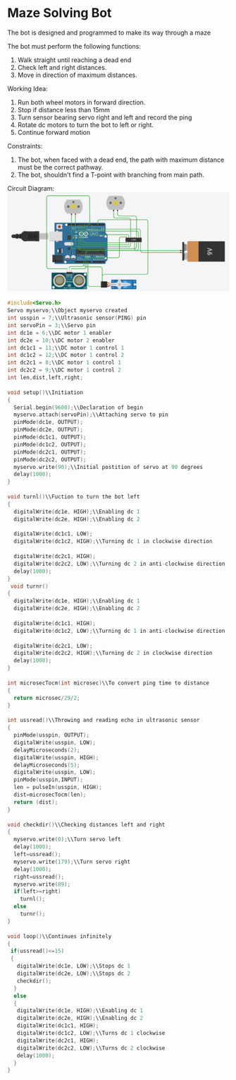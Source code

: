 # Maze Solving Bot
The bot is designed and programmed to make its way through a maze

The bot must perform the following functions:
1) Walk straight until reaching a dead end
2) Check left and right distances.
3) Move in direction of maximum distances.

Working Idea:
1) Run both wheel motors in forward direction.
2) Stop if distance less than 15mm
3) Turn sensor bearing servo right and left and record the ping
4) Rotate dc motors to turn the bot to left or right.
5) Continue forward motion

Constraints:
1) The bot, when faced with a dead end, the path with maximum distance must be the correct pathway.
2) The bot, shouldn't find a T-point with branching from main path.

Circuit Diagram:
![Alt text](/Circuit_Representation.png?raw=true "Bot - circuit diagram")

```C
#include<Servo.h>
Servo myservo;\\Object myservo created
int usspin = 7;\\Ultrasonic sensor(PING) pin
int servoPin = 3;\\Servo pin
int dc1e = 6;\\DC motor 1 enabler
int dc2e = 10;\\DC motor 2 enabler
int dc1c1 = 11;\\DC motor 1 control 1
int dc1c2 = 12;\\DC motor 1 control 2
int dc2c1 = 8;\\DC motor 1 control 1
int dc2c2 = 9;\\DC motor 1 control 2
int len,dist,left,right;

void setup()\\Initiation
{
  Serial.begin(9600);\\Declaration of begin
  myservo.attach(servoPin);\\Attaching servo to pin
  pinMode(dc1e, OUTPUT);
  pinMode(dc2e, OUTPUT);
  pinMode(dc1c1, OUTPUT);
  pinMode(dc1c2, OUTPUT);
  pinMode(dc2c1, OUTPUT);
  pinMode(dc2c2, OUTPUT);
  myservo.write(90);\\Initial postition of servo at 90 degrees
  delay(1000);
}

void turnl()\\Fuction to turn the bot left
{
  digitalWrite(dc1e, HIGH);\\Enabling dc 1
  digitalWrite(dc2e, HIGH);\\Enabling dc 2
  
  digitalWrite(dc1c1, LOW);
  digitalWrite(dc1c2, HIGH);\\Turning dc 1 in clockwise direction
  
  digitalWrite(dc2c1, HIGH);
  digitalWrite(dc2c2, LOW);\\Turning dc 2 in anti-clockwise direction
  delay(1000);
}
 void turnr()
{
  digitalWrite(dc1e, HIGH);\\Enabling dc 1
  digitalWrite(dc2e, HIGH);\\Enabling dc 2
  
  digitalWrite(dc1c1, HIGH);
  digitalWrite(dc1c2, LOW);\\Turning dc 1 in anti-clockwise direction
    
  digitalWrite(dc2c1, LOW);
  digitalWrite(dc2c2, HIGH);\\Turning dc 2 in clockwise direction
  delay(1000);
}
  
int microsecTocm(int microsec)\\To convert ping time to distance
{
  return microsec/29/2;
}
  
int ussread()\\Throwing and reading echo in ultrasonic sensor 
{
  pinMode(usspin, OUTPUT);
  digitalWrite(usspin, LOW);
  delayMicroseconds(2);
  digitalWrite(usspin, HIGH);
  delayMicroseconds(5);
  digitalWrite(usspin, LOW);
  pinMode(usspin,INPUT);
  len = pulseIn(usspin, HIGH);
  dist=microsecTocm(len);
  return (dist);
}

void checkdir()\\Checking distances left and right
{
  myservo.write(0);\\Turn servo left
  delay(1000);
  left=ussread();
  myservo.write(179);\\Turn servo right
  delay(1000);
  right=ussread();
  myservo.write(89);
  if(left>=right)
    turnl();
  else
    turnr();
}

void loop()\\Continues infinitely
{
 if(ussread()<=15)
 {
   digitalWrite(dc1e, LOW);\\Stops dc 1
   digitalWrite(dc2e, LOW);\\Stops dc 2
   checkdir();
  }
  else
  {
   digitalWrite(dc1e, HIGH);\\Enabling dc 1
   digitalWrite(dc2e, HIGH);\\Enabling dc 2
   digitalWrite(dc1c1, HIGH);
   digitalWrite(dc1c2, LOW);\\Turns dc 1 clockwise
   digitalWrite(dc2c1, HIGH);
   digitalWrite(dc2c2, LOW);\\Turns dc 2 clockwise
   delay(1000);
  }
}
```
